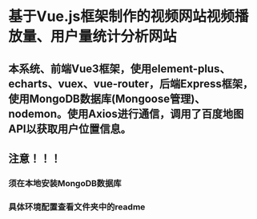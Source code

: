 # 基于Vue.js框架制作的视频网站视频播放量、用户量统计分析网站

## 本系统、前端Vue3框架，使用element-plus、echarts、vuex、vue-router，后端Express框架，使用MongoDB数据库(Mongoose管理)、nodemon。使用Axios进行通信，调用了百度地图API以获取用户位置信息。

## 注意！！！

### 须在本地安装MongoDB数据库

### 具体环境配置查看文件夹中的readme
 
